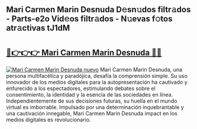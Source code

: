 ## Mari Carmen Marin Desnuda D𝚎sn𝚞dos filtr𝚊dos - Parts-e2o Vid𝚎os filtr𝚊dos - N𝚞evas f𝚘tos atr𝚊ctivas tJ1dM

# <h2><a href="http://mb6ccsh.tromn.icu/?c=Mari+Carmen+Marin+Desnuda">🔗👉👉👉 Mari Carmen Marin Desnuda 🔗🔗</a></h2>

[![Mari Carmen Marin Desnuda nuevo](https://i.imgur.com/pEAQMta.gif)](http://mb6ccsh.tromn.icu/?c=Mari+Carmen+Marin+Desnuda)
Mari Carmen Marin Desnuda, una persona multifacética y paradójica, desafía la comprensión simple. Su uso innovador de los medios digitales para la autopresentación ha cautivado y enfurecido a los espectadores, estimulando debates sobre el consentimiento, la identidad y la esencia de las sociedades en línea. Independientemente de sus decisiones futuras, su huella en el mundo virtual es imborrable. Impulsado por una determinación inquebrantable y una cautivación innegable, Mari Carmen Marin Desnuda impact en los medios digitales es revolucionario.
